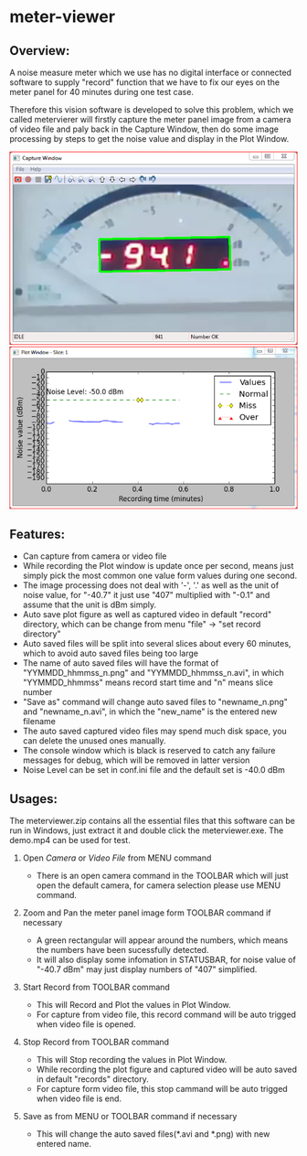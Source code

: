 # meter-viewer

## Overview:
A noise measure meter which we use has no digital interface or connected software to supply "record" function 
that we have to fix our eyes on the meter panel for 40 minutes during one test case.

Therefore this vision software is developed to solve this problem, which we called metervierer will 
firstly capture the meter panel image from a camera of video file and paly back in the Capture Window, 
then do some image processing by steps to get the noise value and display in the Plot Window.

![](https://raw.githubusercontent.com/haojijun/meter-viewer/master/screenshot/CaptureWindow.PNG)
![](https://raw.githubusercontent.com/haojijun/meter-viewer/master/screenshot/PlotWindow.PNG)

## Features:
* Can capture from camera or video file
* While recording the Plot window is update once per second, means just simply pick the most common one value form values during one second.
* The image processing does not deal with '-', '.' as well as the unit of noise value, 
for "-40.7" it just use "407" multiplied with "-0.1" and assume that the unit is dBm simply.
* Auto save plot figure as well as captured video in default "record" directory, which can be change from menu "file" -> "set record directory"
* Auto saved files will be split into several slices about every 60 minutes, which to avoid auto saved files being too large
* The name of auto saved files will have the format of "YYMMDD_hhmmss_n.png" and "YYMMDD_hhmmss_n.avi", 
in which "YYMMDD_hhmmss" means record start time and "n" means slice number
* "Save as" command will change auto saved files to "newname_n.png" and "newname_n.avi", in which the "new_name" is the entered new filename
* The auto saved captured video files may spend much disk space, you can delete the unused ones manually.
* The console window which is black is reserved to catch any failure messages for debug, which will be removed in latter version
* Noise Level can be set in conf.ini file and the default set is -40.0 dBm

## Usages:
The meterviewer.zip contains all the essential files that this software can be run in Windows, just extract it and double click the meterviewer.exe. 
The demo.mp4 can be used for test.

1. Open *Camera* or *Video File* from MENU command
   * There is an open camera command in the TOOLBAR which will just open the default camera, for camera selection please use MENU command.

2. Zoom and Pan the meter panel image form TOOLBAR command if necessary
   * A green rectangular will appear around the numbers, which means the numbers have been sucessfully detected.
   * It will also display some infomation in STATUSBAR, for noise value of "-40.7 dBm" may just display numbers of "407" simplified.

3. Start Record from TOOLBAR command
   * This will Record and Plot the values in Plot Window.
   * For capture from video file, this record command will be auto trigged when video file is opened.

4. Stop Record from TOOLBAR command
   * This will Stop recording the values in Plot Window.
   * While recording the plot figure and captured video will be auto saved in default "records" directory.
   * For capture form video file, this stop cammand will be auto trigged when video file is end.

5. Save as from MENU or TOOLBAR command if necessary
   * This will change the auto saved files(\*.avi and \*.png) with new entered name.


